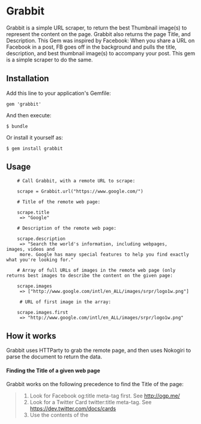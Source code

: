 # Grabbit

Grabbit is a simple URL scraper, to return the best Thumbnail image(s) to represent the content on the page. Grabbit also returns the page Title, and Description.
This Gem was inspired by Facebook: When you share a URL on Facebook in a post, FB goes off in the background and pulls the title, description, and best thumbnail image(s) to accompany your post. This gem is a simple scraper to do the same.

## Installation

Add this line to your application's Gemfile:

    gem 'grabbit'

And then execute:

    $ bundle

Or install it yourself as:

    $ gem install grabbit

## Usage
		
		# Call Grabbit, with a remote URL to scrape:
		
		scrape = Grabbit.url("https://www.google.com/")

		# Title of the remote web page:
		
		scrape.title 
		 => "Google"

		# Description of the remote web page:
		
		scrape.description 
		 => "Search the world's information, including webpages, 	images, videos and
		 more. Google has many special features to help you find exactly what you're looking for."

		# Array of full URLs of images in the remote web page (only returns best images to describe the content on the given page:
		
		scrape.images 
		 => ["http://www.google.com/intl/en_ALL/images/srpr/logo1w.png"]
		
		 # URL of first image in the array:

		scrape.images.first 
		 => "http://www.google.com/intl/en_ALL/images/srpr/logo1w.png"

## How it works

Grabbit uses HTTParty to grab the remote page, and then uses Nokogiri to parse the document to return the data. 

#### Finding the Title of a given web page

Grabbit works on the following precedence to find the Title of the page:

> 1. Look for Facebook og:title meta-tag first. See http://ogp.me/
> 2. Look for a Twitter Card twitter:title meta-tag. See https://dev.twitter.com/docs/cards
> 3. Use the contents of the <title> tags.
> 4. Otherwise, return a blank string.

#### Finding the Description of a web page

Grabbit works on the following precedence to find the Description of the page:

> 1. Look for Facebook og:description meta-tag first. See http://ogp.me/
> 2. Look for a Twitter Card twitter:description meta-tag. See https://dev.twitter.com/docs/cards
> 3. Use the contents of the <meta name='description'> tags.
> 4. Otherwise, return a blank string.

		



## Contributing

1. Fork it
2. Create your feature branch (`git checkout -b my-new-feature`)
3. Commit your changes (`git commit -am 'Add some feature'`)
4. Push to the branch (`git push origin my-new-feature`)
5. Create new Pull Request
